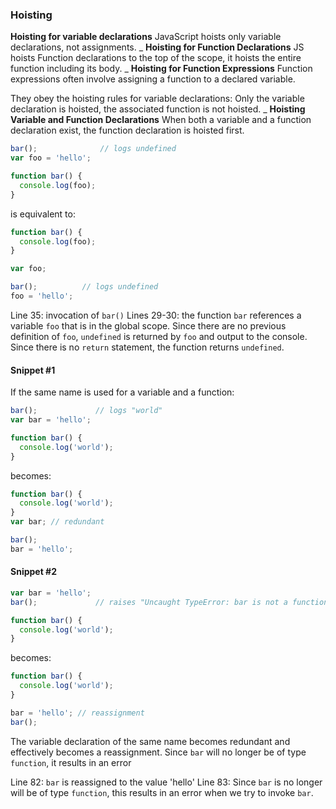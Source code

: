 ### Hoisting
**Hoisting for variable declarations**
JavaScript hoists only variable declarations, not assignments.
_
**Hoisting for Function Declarations**
JS hoists Function declarations to the top of the scope, it hoists the entire function including its body.
_
**Hoisting for Function Expressions**
Function expressions often involve assigning a function to a declared variable.

They obey the hoisting rules for variable declarations:
Only the variable declaration is hoisted, the associated function is not hoisted.
_
**Hoisting Variable and Function Declarations**
When both a variable and a function declaration exist, the function declaration is hoisted first.

```js
bar();              // logs undefined
var foo = 'hello';

function bar() {
  console.log(foo);
}
```

is equivalent to:

```js
function bar() {
  console.log(foo);
}

var foo;

bar();          // logs undefined
foo = 'hello';
```

Line 35: invocation of `bar()`
Lines 29-30: the function `bar` references a variable `foo` that is in the global scope. Since there are no previous definition of `foo`, `undefined` is returned by `foo` and output to the console. Since there is no `return` statement, the function returns `undefined`.

#### Snippet #1
If the same name is used for a variable and a function:
```js
bar();             // logs "world"
var bar = 'hello';

function bar() {
  console.log('world');
}
```

becomes:

```js
function bar() {
  console.log('world');
}
var bar; // redundant

bar();
bar = 'hello';
```

#### Snippet #2
```js
var bar = 'hello';
bar();             // raises "Uncaught TypeError: bar is not a function"

function bar() {
  console.log('world');
}
```

becomes:

```js
function bar() {
  console.log('world');
}

bar = 'hello'; // reassignment
bar();
```

The variable declaration of the same name becomes redundant and effectively becomes a reassignment. Since `bar` will no longer be of type `function`, it results in an error

Line 82: `bar` is reassigned to the value 'hello'
Line 83: Since `bar` is no longer will be of type `function`, this results in an error when we try to invoke `bar`.

